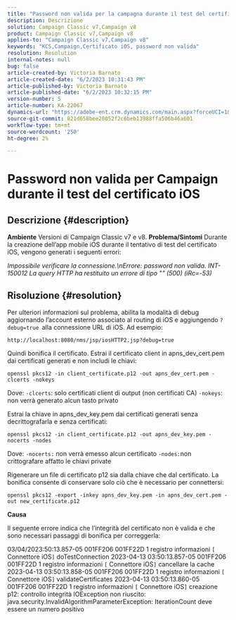 ```yaml
---
title: "Password non valida per la campagna durante il test del certificato iOS"
description: Descrizione
solution: Campaign Classic v7,Campaign v8
product: Campaign Classic v7,Campaign v8
applies-to: "Campaign Classic v7,Campaign v8"
keywords: "KCS,Campaign,Certificato iOS, password non valida"
resolution: Resolution
internal-notes: null
bug: false
article-created-by: Victoria Barnato
article-created-date: "6/2/2023 10:31:43 PM"
article-published-by: Victoria Barnato
article-published-date: "6/2/2023 10:32:15 PM"
version-number: 5
article-number: KA-22067
dynamics-url: "https://adobe-ent.crm.dynamics.com/main.aspx?forceUCI=1&pagetype=entityrecord&etn=knowledgearticle&id=151d1b3a-9501-ee11-8f6e-6045bd006149"
source-git-commit: 821d658bee28052f2c6beb13988ffa506b46a601
workflow-type: tm+mt
source-wordcount: '250'
ht-degree: 2%

---
```


# Password non valida per Campaign durante il test del certificato iOS

## Descrizione {#description}

<b>Ambiente</b>
Versioni di Campaign Classic v7 e v8.
<b>Problema/Sintomi</b>
Durante la creazione dell’app mobile iOS durante il tentativo di test del certificato iOS, vengono generati i seguenti errori:

*Impossibile verificare la connessione.\nErrore: password non valida. INT-150012 La query HTTP ha restituito un errore di tipo &quot;&quot; (500) (iRc=-53)*


## Risoluzione {#resolution}


Per ulteriori informazioni sul problema, abilita la modalità di debug aggiornando l’account esterno associato al routing di iOS e aggiungendo `?debug=true `alla connessione URL di iOS. Ad esempio:

`http://localhost:8080/nms/jsp/iosHTTP2.jsp?debug=true`

Quindi bonifica il certificato. Estrai il certificato client in apns_dev_cert.pem dai certificati generati e non includi le chiavi:

`openssl pkcs12 -in client_certificate.p12 -out apns_dev_cert.pem -clcerts -nokeys`

Dove:
`-clcerts`: solo certificati client di output (non certificati CA)
`-nokeys`: non verrà generato alcun tasto privato

Estrai la chiave in apns_dev_key.pem dai certificati generati senza decrittografarla e senza certificati:

`openssl pkcs12 -in client_certificate.p12 -out apns_dev_key.pem -nocerts -nodes`

Dove:
`-nocerts:` non verrà emesso alcun certificato
`-nodes:`non crittografare affatto le chiavi private

Rigenerare un file di certificato p12 sia dalla chiave che dal certificato. La bonifica consente di conservare solo ciò che è necessario per connettersi: 

`openssl pkcs12 -export -inkey apns_dev_key.pem -in apns_dev_cert.pem -out new_certificate.p12`

<b>Causa</b>

Il seguente errore indica che l’integrità del certificato non è valida e che sono necessari passaggi di bonifica per correggerla:

03/04/2023:50:13.857-05 001FF206 001FF22D 1 registro informazioni `[` Connettore iOS`]`  doTestConnection 2023-04-13 03:50:13.857-05 001FF206 001FF22D 1 registro informazioni `[` Connettore iOS`]`  cancellare la cache 2023-04-13 03:50:13.858-05 001FF206 001FF22D 1 registro informazioni `[` Connettore iOS`]`  validateCertificates 2023-04-13 03:50:13.860-05 001FF206 001FF22D 1 registro informazioni `[` Connettore iOS`]`  creazione p12: controllo integrità IOException non riuscito: java.security.InvalidAlgorithmParameterException: IterationCount deve essere un numero positivo
